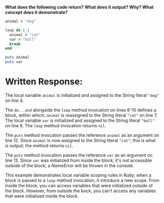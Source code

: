 **What does the following code return? What does it output? Why? What concept does it demonstrate?**

```ruby
animal = "dog"

loop do |_|
  animal = "cat"
  var = "ball"
  break
end

puts animal
puts var
```
# Written Response:

The local variable `animal` is initialized and assigned to the String literal `"dog"` on line 4.

The `do...end` alongside the `loop` method invocation on lines 6-10 defines a block, within which; `animal` is reassigned to the String literal `"cat"` on line 7. The local variable `var` is initialized and assigned to the String literal `"ball"` on line 8. The `loop` method invocation returns `nil`.

The `puts` method invocation passes the reference `animal` as an argument on line 12. Since `animal` is now assigned to the String literal `"cat"`; this is what is output; the method returns `nil`.

The `puts` method invocation passes the reference `var` as an argument on line 13. Since `var` was initialized from inside the block; it's not accessible outside of the block; a *NameError* will be thrown in the console.

This example demonstrates local variable scoping rules in Ruby; when a block is passed to a `loop` method invocation; it introduce a new scope. From inside the block, you can access variables that were initialized outside of the block. However, from outside the bock, you can't access any variables that were initialized inside the block.





